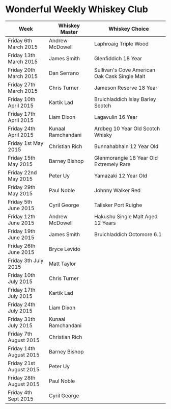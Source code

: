 # Wonderful Weekly Whiskey Club

| Week                  | Whiskey Master    | Whiskey Choice                                |
|-----------------------|-------------------|-----------------------------------------------|
|Friday 6th March 2015  | Andrew McDowell   | Laphroaig Triple Wood                         |
|Friday 13th March 2015 | James Smith       | Glenfiddich 18 Year                           |
|Friday 20th March 2015 | Dan Serrano       | Sullivan's Cove American Oak Cask Single Malt |
|Friday 27th March 2015 | Chris Turner      | Jameson Reserve 18 Year                       |
|Friday 10th April 2015 | Kartik Lad        | Bruichladdich Islay Barley Scotch             |
|Friday 17th April 2015 | Liam Dixon        | Lagavulin 16 Year                             |
|Friday 24th April 2015 | Kunaal Ramchandani| Ardbeg 10 Year Old Scotch Whisky              |    
|Friday 1st May 2015    | Christian Rich    | Bunnahabhain  12 Year Old                     |   
|Friday 15th May 2015   | Barney Bishop     | Glenmorangie 18 Year Old Extremely Rare       |  
|Friday 22nd May 2015   | Peter Uy          | Yamazaki 12 Year Old                          | 
|Friday 29th May 2015   | Paul Noble        | Johnny Walker Red                             |
|Friday 5th June 2015   | Cyril George      | Talisker Port Ruighe                          | 
|Friday 12th June 2015  | Andrew McDowell   | Hakushu Single Malt Aged 12 Years             | 
|Friday 19th June 2015  | James Smith       | Bruichladdich Octomore 6.1                    | 
|Friday 26th June 2015  | Bryce Levido      |                                               |
|Friday 3th July 2015   | Matt Taylor       |                                               |
|Friday 10th July 2015  | Chris Turner      |                                               |
|Friday 17th July 2015  | Kartik Lad        |                                               |
|Friday 24th July 2015  | Liam Dixon        |                                               |
|Friday 31th July 2015  | Kunaal Ramchandani|                                               |    
|Friday 7th August 2015 | Christian Rich    |                                               |   
|Friday 14th August 2015| Barney Bishop     |                                               |  
|Friday 21st August 2015| Peter Uy          |                                               | 
|Friday 28th August 2015| Paul Noble        |                                               |
|Friday 4th Sept 2015   | Cyril George      |                                               | 
